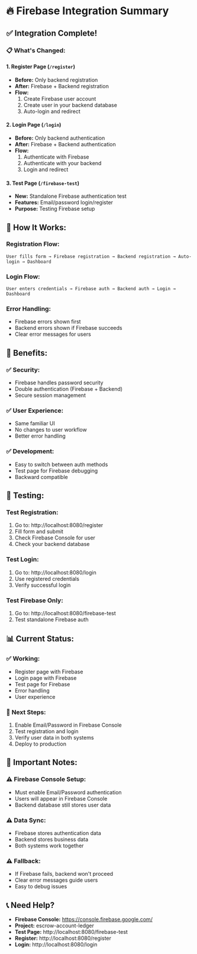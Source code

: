 # 🔥 Firebase Integration Summary

## ✅ **Integration Complete!**

### 📋 **What's Changed:**

#### **1. Register Page (`/register`)**
- **Before:** Only backend registration
- **After:** Firebase + Backend registration
- **Flow:** 
  1. Create Firebase user account
  2. Create user in your backend database
  3. Auto-login and redirect

#### **2. Login Page (`/login`)**
- **Before:** Only backend authentication
- **After:** Firebase + Backend authentication
- **Flow:**
  1. Authenticate with Firebase
  2. Authenticate with your backend
  3. Login and redirect

#### **3. Test Page (`/firebase-test`)**
- **New:** Standalone Firebase authentication test
- **Features:** Email/password login/register
- **Purpose:** Testing Firebase setup

## 🔧 **How It Works:**

### **Registration Flow:**
```
User fills form → Firebase registration → Backend registration → Auto-login → Dashboard
```

### **Login Flow:**
```
User enters credentials → Firebase auth → Backend auth → Login → Dashboard
```

### **Error Handling:**
- Firebase errors shown first
- Backend errors shown if Firebase succeeds
- Clear error messages for users

## 🎯 **Benefits:**

### ✅ **Security:**
- Firebase handles password security
- Double authentication (Firebase + Backend)
- Secure session management

### ✅ **User Experience:**
- Same familiar UI
- No changes to user workflow
- Better error handling

### ✅ **Development:**
- Easy to switch between auth methods
- Test page for Firebase debugging
- Backward compatible

## 🚀 **Testing:**

### **Test Registration:**
1. Go to: http://localhost:8080/register
2. Fill form and submit
3. Check Firebase Console for user
4. Check your backend database

### **Test Login:**
1. Go to: http://localhost:8080/login
2. Use registered credentials
3. Verify successful login

### **Test Firebase Only:**
1. Go to: http://localhost:8080/firebase-test
2. Test standalone Firebase auth

## 📊 **Current Status:**

### ✅ **Working:**
- Register page with Firebase
- Login page with Firebase
- Test page for Firebase
- Error handling
- User experience

### 🔄 **Next Steps:**
1. Enable Email/Password in Firebase Console
2. Test registration and login
3. Verify user data in both systems
4. Deploy to production

## 🚨 **Important Notes:**

### ⚠️ **Firebase Console Setup:**
- Must enable Email/Password authentication
- Users will appear in Firebase Console
- Backend database still stores user data

### ⚠️ **Data Sync:**
- Firebase stores authentication data
- Backend stores business data
- Both systems work together

### ⚠️ **Fallback:**
- If Firebase fails, backend won't proceed
- Clear error messages guide users
- Easy to debug issues

## 📞 **Need Help?**

- **Firebase Console:** https://console.firebase.google.com/
- **Project:** escrow-account-ledger
- **Test Page:** http://localhost:8080/firebase-test
- **Register:** http://localhost:8080/register
- **Login:** http://localhost:8080/login
